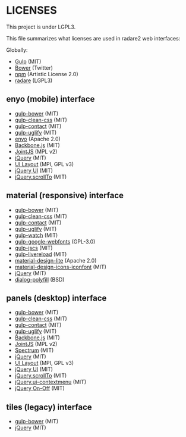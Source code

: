 LICENSES
========

This project is under LGPL3.

This file summarizes what licenses are used in radare2 web interfaces:

Globally:
* [Gulp](http://gulpjs.com/) (MIT)
* [Bower](http://bower.io/) (Twitter)
* [npm](https://www.npmjs.com/) (Artistic License 2.0)
* [radare](http://radare.org/) (LGPL3)

enyo (mobile) interface
--------------

* [gulp-bower](https://www.npmjs.com/package/gulp-bower) (MIT)
* [gulp-clean-css](https://www.npmjs.com/package/gulp-clean-css) (MIT)
* [gulp-contact](https://www.npmjs.com/package/gulp-concat) (MIT)
* [gulp-uglify](https://www.npmjs.com/package/gulp-uglify) (MIT)
* [enyo](http://enyojs.com/) (Apache 2.0)
* [Backbone.js](http://backbonejs.org/) (MIT)
* [JointJS](http://www.jointjs.com/) (MPL v2)
* [jQuery](https://jquery.com/) (MIT)
* [UI Layout](http://plugins.jquery.com/layout/) (MPI, GPL v3)
* [jQuery UI](https://jqueryui.com/) (MIT)
* [jQuery.scrollTo](https://github.com/flesler/jquery.scrollTo) (MIT)

material (responsive) interface
-----------

* [gulp-bower](https://www.npmjs.com/package/gulp-bower) (MIT)
* [gulp-clean-css](https://www.npmjs.com/package/gulp-clean-css) (MIT)
* [gulp-contact](https://www.npmjs.com/package/gulp-concat) (MIT)
* [gulp-uglify](https://www.npmjs.com/package/gulp-uglify) (MIT)
* [gulp-watch](https://www.npmjs.com/package/gulp-watch) (MIT)
* [gulp-google-webfonts](https://www.npmjs.com/package/gulp-google-webfonts) (GPL-3.0)
* [gulp-jscs](https://www.npmjs.com/package/gulp-jscs) (MIT)
* [gulp-livereload](https://www.npmjs.com/package/gulp-livereload) (MIT)
* [material-design-lite](https://getmdl.io/) (Apache 2.0)
* [material-design-icons-iconfont](https://github.com/jossef/material-design-icons-iconfont) (MIT)
* [jQuery](https://jquery.com/) (MIT)
* [dialog-polyfill](https://github.com/GoogleChrome/dialog-polyfill) (BSD)

panels (desktop) interface
-----------

* [gulp-bower](https://www.npmjs.com/package/gulp-bower) (MIT)
* [gulp-clean-css](https://www.npmjs.com/package/gulp-clean-css) (MIT)
* [gulp-contact](https://www.npmjs.com/package/gulp-concat) (MIT)
* [gulp-uglify](https://www.npmjs.com/package/gulp-uglify) (MIT)
* [Backbone.js](http://backbonejs.org/) (MIT)
* [JointJS](http://www.jointjs.com/) (MPL v2)
* [Spectrum](https://github.com/bgrins/spectrum/) (MIT)
* [jQuery](https://jquery.com/) (MIT)
* [UI Layout](http://plugins.jquery.com/layout/) (MPI, GPL v3)
* [jQuery UI](https://jqueryui.com/) (MIT)
* [jQuery.scrollTo](https://github.com/flesler/jquery.scrollTo) (MIT)
* [jQuery.ui-contextmenu](https://github.com/mar10/jquery-ui-contextmenu) (MIT)
* [jQuery On-Off](https://plugins.jquery.com/onoff/) (MIT)

tiles (legacy) interface
-----------

* [gulp-bower](https://www.npmjs.com/package/gulp-bower) (MIT)
* [jQuery](https://jquery.com/) (MIT)
